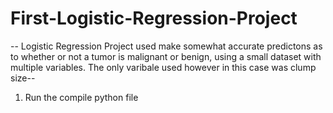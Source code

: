 # First-Logistic-Regression-Project
-- Logistic Regression Project used make somewhat accurate predictons as to whether or not a tumor is malignant or benign, using a small dataset with multiple variables. The only varibale used however in this case was clump size--
1. Run the compile python file
